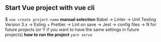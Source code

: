
## Start Vue project with vue cli
$ `vue create project-name`
**manual selection** 
Babel -> Linter -> Unit Testing
Version 3.x -> Esling + Prettier -> Lint on save -> Jest -> config files -> N for future projects (or Y if you want to have the same settings in future projects)
**how to run the project**
`yarn serve`

